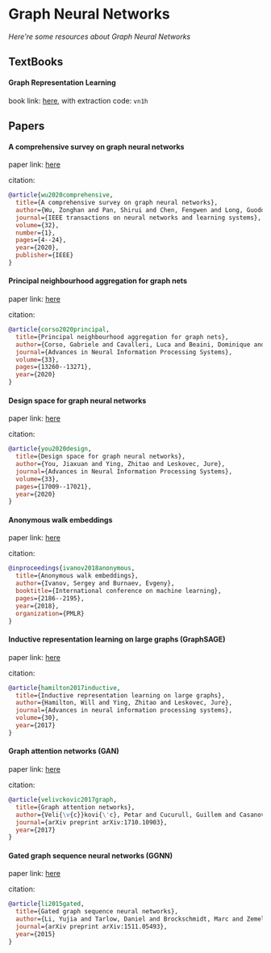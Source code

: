 # Graph Neural Networks
*Here're some resources about Graph Neural Networks*

## TextBooks

#### Graph Representation Learning
book link: [here](https://pan.baidu.com/s/1hlCs1HExsVeLQSRlHQ2WVA), with extraction code: `vn1h`


## Papers


#### A comprehensive survey on graph neural networks

paper link: [here](https://ieeexplore.ieee.org/ielaam/5962385/9312808/9046288-aam.pdf)

citation: 
```bibtex
@article{wu2020comprehensive,
  title={A comprehensive survey on graph neural networks},
  author={Wu, Zonghan and Pan, Shirui and Chen, Fengwen and Long, Guodong and Zhang, Chengqi and Philip, S Yu},
  journal={IEEE transactions on neural networks and learning systems},
  volume={32},
  number={1},
  pages={4--24},
  year={2020},
  publisher={IEEE}
}
```

#### Principal neighbourhood aggregation for graph nets

paper link: [here](https://proceedings.neurips.cc/paper/2020/file/99cad265a1768cc2dd013f0e740300ae-Paper.pdf)

citation: 
```bibtex
@article{corso2020principal,
  title={Principal neighbourhood aggregation for graph nets},
  author={Corso, Gabriele and Cavalleri, Luca and Beaini, Dominique and Li{\`o}, Pietro and Veli{\v{c}}kovi{\'c}, Petar},
  journal={Advances in Neural Information Processing Systems},
  volume={33},
  pages={13260--13271},
  year={2020}
}
```
    

#### Design space for graph neural networks

paper link: [here](https://proceedings.neurips.cc/paper/2020/file/c5c3d4fe6b2cc463c7d7ecba17cc9de7-Paper.pdf)

citation: 
```bibtex
@article{you2020design,
  title={Design space for graph neural networks},
  author={You, Jiaxuan and Ying, Zhitao and Leskovec, Jure},
  journal={Advances in Neural Information Processing Systems},
  volume={33},
  pages={17009--17021},
  year={2020}
}
```

#### Anonymous walk embeddings

paper link: [here](http://proceedings.mlr.press/v80/ivanov18a/ivanov18a.pdf)

citation: 
```bibtex
@inproceedings{ivanov2018anonymous,
  title={Anonymous walk embeddings},
  author={Ivanov, Sergey and Burnaev, Evgeny},
  booktitle={International conference on machine learning},
  pages={2186--2195},
  year={2018},
  organization={PMLR}
}
```

#### Inductive representation learning on large graphs (GraphSAGE)

paper link: [here](https://proceedings.neurips.cc/paper/2017/file/5dd9db5e033da9c6fb5ba83c7a7ebea9-Paper.pdf)

citation: 
```bibtex
@article{hamilton2017inductive,
  title={Inductive representation learning on large graphs},
  author={Hamilton, Will and Ying, Zhitao and Leskovec, Jure},
  journal={Advances in neural information processing systems},
  volume={30},
  year={2017}
}
```
    
 
#### Graph attention networks (GAN)

paper link: [here](https://arxiv.org/pdf/1710.10903.pdf%22%22GraphAttentionNetworks%22%22)

citation: 
```bibtex
@article{velivckovic2017graph,
  title={Graph attention networks},
  author={Veli{\v{c}}kovi{\'c}, Petar and Cucurull, Guillem and Casanova, Arantxa and Romero, Adriana and Lio, Pietro and Bengio, Yoshua},
  journal={arXiv preprint arXiv:1710.10903},
  year={2017}
}
```
         
    
#### Gated graph sequence neural networks (GGNN)

paper link: [here](https://arxiv.org/pdf/1511.05493)

citation: 
```bibtex
@article{li2015gated,
  title={Gated graph sequence neural networks},
  author={Li, Yujia and Tarlow, Daniel and Brockschmidt, Marc and Zemel, Richard},
  journal={arXiv preprint arXiv:1511.05493},
  year={2015}
}
```
    
